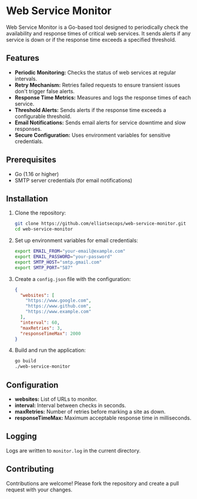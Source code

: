 
# Web Service Monitor

Web Service Monitor is a Go-based tool designed to periodically check the availability and response times of critical web services. It sends alerts if any service is down or if the response time exceeds a specified threshold.

## Features

- **Periodic Monitoring:** Checks the status of web services at regular intervals.
- **Retry Mechanism:** Retries failed requests to ensure transient issues don't trigger false alerts.
- **Response Time Metrics:** Measures and logs the response times of each service.
- **Threshold Alerts:** Sends alerts if the response time exceeds a configurable threshold.
- **Email Notifications:** Sends email alerts for service downtime and slow responses.
- **Secure Configuration:** Uses environment variables for sensitive credentials.

## Prerequisites

- Go (1.16 or higher)
- SMTP server credentials (for email notifications)

## Installation

1. Clone the repository:
   ```sh
   git clone https://github.com/elliotsecops/web-service-monitor.git
   cd web-service-monitor
   ```

2. Set up environment variables for email credentials:
   ```sh
   export EMAIL_FROM="your-email@example.com"
   export EMAIL_PASSWORD="your-password"
   export SMTP_HOST="smtp.gmail.com"
   export SMTP_PORT="587"
   ```

3. Create a `config.json` file with the configuration:
   ```json
   {
     "websites": [
       "https://www.google.com",
       "https://www.github.com",
       "https://www.example.com"
     ],
     "interval": 60,
     "maxRetries": 3,
     "responseTimeMax": 2000
   }
   ```

4. Build and run the application:
   ```sh
   go build
   ./web-service-monitor
   ```

## Configuration

- **websites:** List of URLs to monitor.
- **interval:** Interval between checks in seconds.
- **maxRetries:** Number of retries before marking a site as down.
- **responseTimeMax:** Maximum acceptable response time in milliseconds.

## Logging

Logs are written to `monitor.log` in the current directory.

## Contributing

Contributions are welcome! Please fork the repository and create a pull request with your changes.

